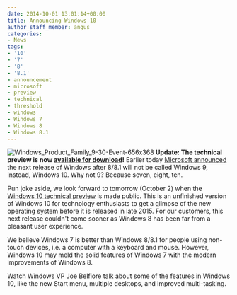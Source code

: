 ```yaml
---
date: 2014-10-01 13:01:14+00:00
title: Announcing Windows 10
author_staff_member: angus
categories:
- News
tags:
- '10'
- '7'
- '8'
- '8.1'
- announcement
- microsoft
- preview
- technical
- threshold
- windows
- Windows 7
- Windows 8
- Windows 8.1
---
```


![Windows_Product_Family_9-30-Event-656x368](/assets/images/Windows_Product_Family_9-30-Event-656x368.jpg)
**Update: The technical preview is now [available for download](https://preview.windows.com/)!**
Earlier today [Microsoft announced](https://blogs.windows.com/bloggingwindows/2014/09/30/announcing-windows-10/) the next release of Windows after 8/8.1 will not be called Windows 9, instead, Windows 10. Why not 9? Because seven, eight, ten.

Pun joke aside, we look forward to tomorrow (October 2) when the [Windows 10 technical preview](https://preview.windows.com) is made public. This is an unfinished version of Windows 10 for technology enthusiasts to get a glimpse of the new operating system before it is released in late 2015. For our customers, this next release couldn't come sooner as Windows 8 has been far from a pleasant user experience.

We believe Windows 7 is better than Windows 8/8.1 for people using non-touch devices, i.e. a computer with a keyboard and mouse. However, Windows 10 may meld the solid features of Windows 7 with the modern improvements of Windows 8.


Watch Windows VP Joe Belfiore talk about some of the features in Windows 10, like the new Start menu, multiple desktops, and improved multi-tasking.


